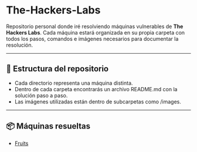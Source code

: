 # The-Hackers-Labs


Repositorio personal donde iré resolviendo máquinas vulnerables de **The Hackers Labs**.
Cada máquina estará organizada en su propia carpeta con todos los pasos, comandos e imágenes necesarios para documentar la resolución.

---

## 📁 Estructura del repositorio

- Cada directorio representa una máquina distinta.
- Dentro de cada carpeta encontrarás un archivo README.md con la solución paso a paso.
- Las imágenes utilizadas están dentro de subcarpetas como /images.

---

## 📦 Máquinas resueltas

- [Fruits](./Fruits)
